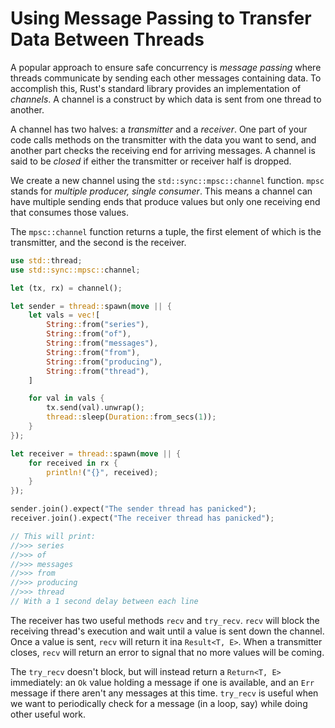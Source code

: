 # Using Message Passing to Transfer Data Between Threads

A popular approach to ensure safe concurrency is *message passing* where threads
communicate by sending each other messages containing data. To accomplish this,
Rust's standard library provides an implementation of *channels*. A channel is
a construct by which data is sent from one thread to another.

A channel has two halves: a *transmitter* and a *receiver*. One part of your
code calls methods on the transmitter with the data you want to send, and
another part checks the receiving end for arriving messages. A channel is said
to be *closed* if either the transmitter or receiver half is dropped.

We create a new channel using the `std::sync::mpsc::channel` function. `mpsc`
stands for *multiple producer, single consumer*. This means a channel can have
multiple sending ends that produce values but only one receiving end that
consumes those values.

The `mpsc::channel` function returns a tuple, the first element of which is the
transmitter, and the second is the receiver.

```rust
use std::thread;
use std::sync::mpsc::channel;

let (tx, rx) = channel();

let sender = thread::spawn(move || {
    let vals = vec![
        String::from("series"),
        String::from("of"),
        String::from("messages"),
        String::from("from"),
        String::from("producing"),
        String::from("thread"),
    ]

    for val in vals {
        tx.send(val).unwrap();
        thread::sleep(Duration::from_secs(1));
    }
});

let receiver = thread::spawn(move || {
    for received in rx {
        println!("{}", received);
    }
});

sender.join().expect("The sender thread has panicked");
receiver.join().expect("The receiver thread has panicked");

// This will print:
//>>> series
//>>> of
//>>> messages
//>>> from
//>>> producing
//>>> thread
// With a 1 second delay between each line
```

The receiver has two useful methods `recv` and `try_recv`. `recv` will block
the receiving thread's execution and wait until a value is sent down the
channel. Once a value is sent, `recv` will return it ina  `Result<T, E>`. When a
transmitter closes, `recv` will return an error to signal that no more values
will be coming.

The `try_recv` doesn't block, but will instead return a `Return<T, E>`
immediately: an `Ok` value holding a message if one is available, and an `Err`
message if there aren't any messages at this time. `try_recv` is useful when
we want to periodically check for a message (in a loop, say) while doing other
useful work.
